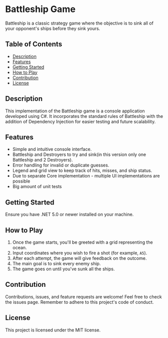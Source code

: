 # Battleship Game

Battleship is a classic strategy game where the objective is to sink all of your opponent's ships before they sink yours.

## Table of Contents

- [Description](#description)
- [Features](#features)
- [Getting Started](#getting-started)
- [How to Play](#how-to-play)
- [Contribution](#contribution)
- [License](#license)

## Description

This implementation of the Battleship game is a console application developed using C#. It incorporates the standard rules of Battleship with the addition of Dependency Injection for easier testing and future scalability.

## Features

- Simple and intuitive console interface.
- Battleship and Destroyers to try and sink(in this version only one Battleship and 2 Destroyers).
- Error handling for invalid or duplicate guesses.
- Legend and grid view to keep track of hits, misses, and ship status.
- Due to separate Core implementation - multiple UI implementations are possible
- Big amount of unit tests

## Getting Started
Ensure you have .NET 5.0 or newer installed on your machine.

## How to Play

1. Once the game starts, you'll be greeted with a grid representing the ocean.
1. Input coordinates where you wish to fire a shot (for example, `A5`).
1. After each attempt, the game will give feedback on the outcome.
1. The main goal is to sink every enemy ship.
1. The game goes on until you've sunk all the ships.

## Contribution
Contributions, issues, and feature requests are welcome! Feel free to check the issues page. Remember to adhere to this project's code of conduct.

## License
This project is licensed under the MIT license.
